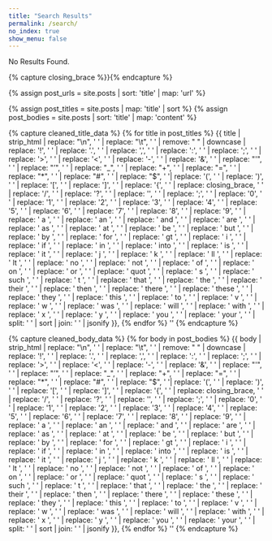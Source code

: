 ```yaml
---
title: "Search Results"
permalink: /search/
no_index: true
show_menu: false
---
```


No Results Found.

{% capture closing_brace %}}{% endcapture %}

{% assign post_urls = site.posts | sort: 'title' | map: 'url' %}

{% assign post_titles = site.posts | map: 'title' | sort %}
{% assign post_bodies = site.posts | sort: 'title' | map: 'content' %}

{% capture cleaned_title_data %}
  {% for title in post_titles %}
    {{ title | strip_html | replace: "\n", ' ' | replace: "\t", ' ' | remove: "  " | downcase | replace: '!', ' ' | replace: '.', ' ' | replace: ',', ' ' | replace: ':', ' ' | replace: ';', ' ' | replace: '>', ' ' | replace: '<', ' ' | replace: '-', ' ' | replace: '&', ' ' | replace: "'", ' ' | replace: "’", ' ' | replace: "_", ' ' | replace: "+", ' ' | replace: "=", ' ' | replace: "*", ' ' | replace: "#", ' ' | replace: "$", ' '| replace: '(', ' ' | replace: ')', ' ' |  replace: '[', ' ' | replace: ']', ' ' |  replace: '{', ' ' |  replace: closing_brace, ' ' | replace: '/', ' ' | replace: '?', ' ' | replace: '\', ' ' | replace: ';', ' ' |  replace: '0', ' ' | replace: '1', ' ' | replace: '2', ' ' | replace: '3', ' ' | replace: '4', ' ' | replace: '5', ' ' | replace: '6', ' ' | replace: '7', ' ' | replace: '8', ' ' | replace: '9', ' ' | replace: ' a ', ' ' | replace: ' an ', ' ' | replace: ' and ', ' ' | replace: ' are ', ' ' | replace: ' as ', ' ' | replace: ' at ', ' ' | replace: ' be ', ' ' | replace: ' but ', ' ' | replace: ' by ', ' ' | replace: ' for ', ' ' | replace: ' gt ', ' ' | replace: ' i ', ' ' | replace: ' if ', ' ' | replace: ' in ', ' ' | replace: ' into ', ' ' | replace: ' is ', ' ' | replace: ' it ', ' ' | replace: ' j ', ' ' | replace: ' k ', ' ' | replace: ' ll ', ' ' |  replace: ' lt ', ' ' | replace: ' no ', ' ' | replace: ' not ', ' ' | replace: ' of ', ' ' | replace: ' on ', ' ' | replace: ' or ', ' ' | replace: ' quot ', ' ' | replace: ' s ', ' ' | replace: ' such ', ' ' | replace: ' t ', ' ' | replace: ' that ', ' ' | replace: ' the ', ' ' | replace: ' their ', ' ' | replace: ' then ', ' ' | replace: ' there ', ' ' | replace: ' these ', ' ' | replace: ' they ', ' ' | replace: ' this ', ' ' | replace: ' to ', ' ' | replace: ' v ', ' ' | replace: ' w ', ' ' | replace: ' was ', ' ' | replace: ' will ', ' ' | replace: ' with ', ' ' | replace: ' x ', ' ' | replace: ' y ', ' ' | replace: ' you ', ' ' | replace: ' your ', ' ' | split: ' ' | sort | join: ' ' | jsonify }},
  {% endfor %}
  ''
{% endcapture %}

{% capture cleaned_body_data %}
  {% for body in post_bodies %}
    {{ body | strip_html | replace: "\n", ' ' | replace: "\t", ' ' | remove: "  " | downcase | replace: '!', ' ' | replace: '.', ' ' | replace: ',', ' ' | replace: ':', ' ' | replace: ';', ' ' | replace: '>', ' ' | replace: '<', ' ' | replace: '-', ' ' | replace: '&', ' ' | replace: "'", ' ' | replace: "’", ' ' | replace: "_", ' ' | replace: "+", ' ' | replace: "=", ' ' | replace: "*", ' ' | replace: "#", ' ' | replace: "$", ' '| replace: '(', ' ' | replace: ')', ' ' |  replace: '[', ' ' | replace: ']', ' ' |  replace: '{', ' ' |  replace: closing_brace, ' ' | replace: '/', ' ' | replace: '?', ' ' | replace: '\', ' ' | replace: ';', ' ' |  replace: '0', ' ' | replace: '1', ' ' | replace: '2', ' ' | replace: '3', ' ' | replace: '4', ' ' | replace: '5', ' ' | replace: '6', ' ' | replace: '7', ' ' | replace: '8', ' ' | replace: '9', ' ' | replace: ' a ', ' ' | replace: ' an ', ' ' | replace: ' and ', ' ' | replace: ' are ', ' ' | replace: ' as ', ' ' | replace: ' at ', ' ' | replace: ' be ', ' ' | replace: ' but ', ' ' | replace: ' by ', ' ' | replace: ' for ', ' ' | replace: ' gt ', ' ' | replace: ' i ', ' ' | replace: ' if ', ' ' | replace: ' in ', ' ' | replace: ' into ', ' ' | replace: ' is ', ' ' | replace: ' it ', ' ' | replace: ' j ', ' ' | replace: ' k ', ' ' | replace: ' ll ', ' ' |  replace: ' lt ', ' ' | replace: ' no ', ' ' | replace: ' not ', ' ' | replace: ' of ', ' ' | replace: ' on ', ' ' | replace: ' or ', ' ' | replace: ' quot ', ' ' | replace: ' s ', ' ' | replace: ' such ', ' ' | replace: ' t ', ' ' | replace: ' that ', ' ' | replace: ' the ', ' ' | replace: ' their ', ' ' | replace: ' then ', ' ' | replace: ' there ', ' ' | replace: ' these ', ' ' | replace: ' they ', ' ' | replace: ' this ', ' ' | replace: ' to ', ' ' | replace: ' v ', ' ' | replace: ' w ', ' ' | replace: ' was ', ' ' | replace: ' will ', ' ' | replace: ' with ', ' ' | replace: ' x ', ' ' | replace: ' y ', ' ' | replace: ' you ', ' ' | replace: ' your ', ' ' | split: ' ' | sort | join: ' ' | jsonify }},
  {% endfor %}
  ''
{% endcapture %}

<script>
var post_titles = {{ post_titles | jsonify }};
var post_titles_cleaned = [{{ cleaned_title_data | remove: "    " | strip_newlines }}];
var post_urls = {{ post_urls | jsonify }};
var post_bodies = [{{ cleaned_body_data | remove: "    " | strip_newlines }}];
</script>

<script src="/js/stemmer.js"></script>
<script src="/js/search.js"></script>